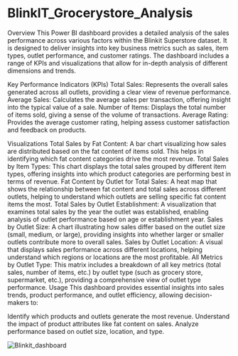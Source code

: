 # BlinkIT_Grocerystore_Analysis
Overview
This Power BI dashboard provides a detailed analysis of the sales performance across various factors within the Blinkit Superstore dataset. It is designed to deliver insights into key business metrics such as sales, item types, outlet performance, and customer ratings. The dashboard includes a range of KPIs and visualizations that allow for in-depth analysis of different dimensions and trends.

Key Performance Indicators (KPIs)
Total Sales: Represents the overall sales generated across all outlets, providing a clear view of revenue performance.
Average Sales: Calculates the average sales per transaction, offering insight into the typical value of a sale.
Number of Items: Displays the total number of items sold, giving a sense of the volume of transactions.
Average Rating: Provides the average customer rating, helping assess customer satisfaction and feedback on products.

Visualizations
Total Sales by Fat Content:
A bar chart visualizing how sales are distributed based on the fat content of items sold. This helps in identifying which fat content categories drive the most revenue.
Total Sales by Item Types:
This chart displays the total sales grouped by different item types, offering insights into which product categories are performing best in terms of revenue.
Fat Content by Outlet for Total Sales:
A heat map that shows the relationship between fat content and total sales across different outlets, helping to understand which outlets are selling specific fat content items the most.
Total Sales by Outlet Establishment:
A visualization that examines total sales by the year the outlet was established, enabling analysis of outlet performance based on age or establishment year.
Sales by Outlet Size:
A chart illustrating how sales differ based on the outlet size (small, medium, or large), providing insights into whether larger or smaller outlets contribute more to overall sales.
Sales by Outlet Location:
A visual that displays sales performance across different locations, helping understand which regions or locations are the most profitable.
All Metrics by Outlet Type:
This matrix includes a breakdown of all key metrics (total sales, number of items, etc.) by outlet type (such as grocery store, supermarket, etc.), providing a comprehensive view of outlet type performance.
Usage
This dashboard provides essential insights into sales trends, product performance, and outlet efficiency, allowing decision-makers to:

Identify which products and outlets generate the most revenue.
Understand the impact of product attributes like fat content on sales.
Analyze performance based on outlet size, location, and type.


![Blinkit_dashboard](https://github.com/user-attachments/assets/e907e728-2a48-4e32-b72a-aa540a77d9c2)
